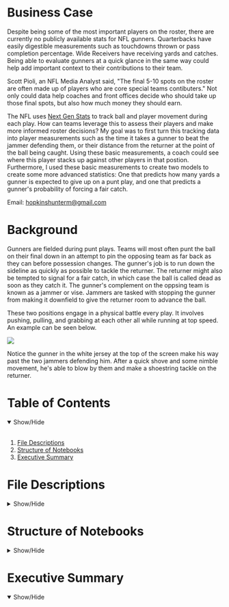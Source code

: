 # Business Case
Despite being some of the most important players on the roster, there are currently no publicly available stats for NFL gunners. Quarterbacks have easily digestible measurements such as touchdowns thrown or pass completion percentage. Wide Receivers have receiving yards and catches. Being able to evaluate gunners at a quick glance in the same way could help add important context to their contributions to their team.

Scott Pioli, an NFL Media Analyst said, "The final 5-10 spots on the roster are often made up of players who are core special teams contibuters." Not only could data help coaches and front offices decide who should take up those final spots, but also how much money they should earn.

The NFL uses [Next Gen Stats](https://operations.nfl.com/gameday/technology/nfl-next-gen-stats/) to track ball and player movement during each play. How can teams leverage this to assess their players and make more informed roster decisions? My goal was to first turn this tracking data into player measurements such as the time it takes a gunner to beat the jammer defending them, or their distance from the returner at the point of the ball being caught. Using these basic measurements, a coach could see where this player stacks up against other players in that postion. Furthermore, I used these basic measurements to create two models to create some more advanced statistics: One that predicts how many yards a gunner is expected to give up on a punt play, and one that predicts a gunner's probability of forcing a fair catch.

Email: hopkinshunterm@gmail.com

# Background
Gunners are fielded during punt plays. Teams will most often punt the ball on their final down in an attempt to pin the opposing team as far back as they can before possession changes. The gunner's job is to run down the sideline as quickly as possible to tackle the returner. The returner might also be tempted to signal for a fair catch, in which case the ball is called dead as soon as they catch it. The gunner's complement on the oppsing team is known as a jammer or vise. Jammers are tasked with stopping the gunner from making it downfield to give the returner room to advance the ball.

These two positions engage in a physical battle every play. It involves pushing, pulling, and grabbing at each other all while running at top speed. An example can be seen below.

![](https://github.com/huntermhopkins/data-analysis-projects/blob/main/Gunner%20Evaluation/gunner_example.gif)

Notice the gunner in the white jersey at the top of the screen make his way past the two jammers defending him. After a quick shove and some nimble movement, he's able to blow by them and make a shoestring tackle on the returner.

# Table of Contents
<details open>
<summary>Show/Hide</summary>
<br>
  
1. [File Descriptions](https://github.com/huntermhopkins/data-analysis-projects/blob/main/Gunner%20Evaluation/README.md#file-descriptions)
2. [Structure of Notebooks](https://github.com/huntermhopkins/data-analysis-projects/blob/main/Gunner%20Evaluation/README.md#structure-of-notebooks)
3. [Executive Summary](https://github.com/huntermhopkins/data-analysis-projects/blob/main/Gunner%20Evaluation/README.md#executive-summary)
</details>

# File Descriptions
<details>
<summary>Show/Hide</summary>
<br>
  
* [data](https://github.com/huntermhopkins/data-analysis-projects/tree/main/Gunner%20Evaluation/data): Folder containing all data files
  * trackingData2018.csv: Tracking data for all special team plays during the 2018 NFL season.
  * trackingData2019.csv: Tracking data for all special team during the 2019 NFL season.
  * trackingData2020.csv: Tracking data for all special team during the 2020 NFL season.
  * plays.csv: Play-level information from each game.
  * games.csv: Contains the teams playing in each game.
  * PFFScoutingData.csv: Play-level scouting information provided by [PFF](https://www.pff.com/).
  * punt_play_info.csv: Additional processed play-level information.
  * punt_plays.csv: Combination of tracking data, play data, game data, and PFF data for punt plays.
  * specialist_data.csv: Derived features for gunners and some play-level information.
  * FMD_data.csv: Subset of specialist_data.csv containing only the first gunner down the field. Used for training model.
  * gunner_stats_FCP.csv: Logistic model results showing the probability of a gunner causing a fair catch.
  * gunner_stats_exYds.csv: Linear model results showing the expected return yards for each gunner.
* [images](https://github.com/huntermhopkins/data-analysis-projects/tree/main/Gunner%20Evaluation/images): Player headshots used in plots.
* [notebooks](https://github.com/huntermhopkins/data-analysis-projects/tree/main/Gunner%20Evaluation/notebooks): R notebooks overviewing analysis process and code.
* [output](https://github.com/huntermhopkins/data-analysis-projects/tree/main/Gunner%20Evaluation/output): Model outputs and plots.
</details>

# Structure of Notebooks
<details>
<summary>Show/Hide</summary>
<br>
  
0. Functions
    * 0.1 Animate Random Play
    * 0.2 Animate Play
    * 0.3 Find Euclidean Distance
    * 0.4 Find Substring From End of String
  
1. Combining Data and Early Cleaning
    * 1.1 Importing 2018 Data
    * 1.2 Clean 2018 Punt Plays
      * 1.2.1 Exploring How Many Gunners, Jammers, and Returners are Usually Fielded
      * 1.2.2 Condense Play Selection
      * 1.2.3 Remove Rows with NAs in Certain Columns
      * 1.2.4 Flip Plays
      * 1.2.5 Add *teamAbbr* Variable
      * 1.2.6 Set The Return Yards to Zero on Plays That Resulted in a Fair Catch
  
2. Gathering Play Information
    * 2.1 Imports
    * 2.2 Create New Dataframe to Store Important Play Information
    * 2.3 Fill *snapFrame*, *catchFrame*, and *ballCatchRow* Columns
    * 2.4 Fill *kickDir* Column
    * 2.5 Fill *returnYds* and *specialTeamsResult* Columns
    * 2.6 Write to .csv
  
3. Collecting Gunner Data (Feature Engineering)
    * 3.1 Imports
    * 3.2 Create New Dataframe to Store Gunner Data
    * 3.3 Store Identifying Information for Gunners and Jammers
      * 3.3.1 Remove Plays with Missing Player IDs
    * 3.4 Remove Odd Plays
    * 3.5 Match Gunners to Jammer Defending Them
    * 3.6 Fill *returnYds* and *specialTeamsResult* Columns
    * 3.7 Fill *timeToBeatVise* Column
    * 3.8 Fill *firstManDown* Column
    * 3.9 Fill *disFromLOS* Column
    * 3.10 Fill *disFromReturner* Column
    * 3.11 Fill *speedDev* Column
    * 3.12 Fill *topSpeed* Column
    * 3.13 Fill *squeezeDis* Column
    * 3.14 Record if Gunner Made a Tackle
    * 3.15 Record if Gunner Missed a Tackle
    * 3.16 Record Gunner Release Types
      * 3.16.1 Record Which Side of the Field Each Gunner is Lined Up
      * 3.16.2 Classify as Inside or Outside
      * 3.16.3 Record Kick Direction Relative to Gunner's Position
      * 3.16.4 Categorize Each Release Type
      * 3.16.5 Categorize Each Release as Correct or Incorrect
    * 3.17 Remove Unnecessary Variables
    * 3.18 Write to .csv
  
4. Logistic Model
    * 4.1 Imports
    * 4.2 Change Variables to Factors
    * 4.3 Subset Data to Only Include First Man Down
    * 4.4 Create Models
    * 4.5 Compare Models
      * 4.5.1 Model Summaries
      * 4.5.2 Likelihood Ratio Test
    * 4.6 Evaluate Model
    * 4.7 Conclusion
    * 4.8 Write to .csv

5. Visualizing Logistic Model Results
    * 5.1 Imports
    * 5.2 Record Model Results
      * 5.2.1 Create Dataframe to Store Gunner Data
      * 5.2.2 Record Gunner Averages
      * 5.2.3 Predict Probability of Causing a Fair Catch Based on Averages
      * 5.2.4 Filter to Gunners Who Played in at Least 30 Plays
    * 5.3 Visualization
    * 5.4 Write to .csv
    * 5.5 Save Plot
 
6. Linear Model
    * 6.1 Imports
    * 6.2 Model Creation
    * 6.3 Model Evaulation
      * 6.3.1 Checking For Collinearity
      * 6.3.2 Summarizing Model
    * 6.4 Conclusion
  

7. Visualizing Logistic Model Results
    * 7.1 Imports
    * 7.2 Record Model Results
      * 7.2.1 Create Dataframe to Store Gunner Data
      * 7.2.2 Record Gunner Averages
      * 7.2.3 Predict Expected Yards Given Up Based on Averages
      * 7.2.4 Filter to Gunners Who Played in at Least 30 Plays
    * 7.3 Visualization
    * 7.4 Write to .csv
    * 7.5 Save Plot
  
8. Visualizing Combined Results
    * 8.1 Imports
    * 8.2 Inverse Fair Catch Probability
    * 8.3 Visualization
    * 8.4 Save Plot
</details>

# Executive Summary
<details open>
<summary>Show/Hide</summary>
<br>
  
</details>
